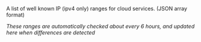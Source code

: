 A list of well known IP (ipv4 only) ranges for cloud services. (JSON array format)

_These ranges are automatically checked about every 6 hours, and updated here when differences are detected_

